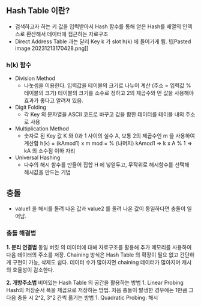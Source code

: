 ## Hash Table 이란?
* 검색하고자 하는 키 값을 입력받아서 Hash 함수를 통해 얻은 Hash를 배열의 인덱스로 환산해서 데이터에 접근하는 자료구조
* Direct Address Table 과는 달리 Key k 가 slot h(k) 에 들어가게 됨.
	![[Pasted image 20231213170428.png]]

### h(k) 함수
* Division Method
	* 나눗셈을 이용한다. 입력값을 테이블의 크기로 나누어 계산 
		(주소 = 입력값 % 테이블의 크기)
		테이블의 크기를 소수로 정하고 2의 제곱수와 먼 값을 사용해야 효과가 좋다고 알려져 있음.
* Digit Folding
	* 각 Key 의 문자열을 ASCII 코드로 바꾸고 값을 합한 데이터를 테이블 내의 주소로 사용
* Multiplication Method
	* 숫자로 된 Key 값 K 와 0과 1 사이의 실수 A, 보통 2의 제곱수인 m 을 사용하여 계산함
		h(k) = (kAmod1) x m
		mod = % (나머지)
		kAmod1 => k x A % 1 => kA 의 소수점 이하 자리
* Universal Hashing
	* 다수의 해시 함수를 만들어 집합 H 에 넣얻두고, 무작위로 해시함수를 선택해 해시값을 만드는 기법


## 충돌

* value1 을 해시를 돌려 나온 값과 value2 를 돌려 나온 값이 동일하다면 충돌이 일어남.

### 충돌 해결법

**1. 분리 연결법**
	동일 버킷 의 데이터에 대해 자료구조를 활용해 추가 메모리를 사용하여 다음 데이터의 주소를 저장.
	Chaining 방식은 Hash Table 의 확장이 필요 없고 간단하게 구현이 가능, 삭제도 쉽다.
	데이터 수가 많아지면 chaining 데이터가 많아지며 캐시의 효율성이 감소한다.

**2. 개방주소법**
	비어있는 Hash Table 의 공간을 활용하는 방법 
	1. Linear Probing 
		Hash의 저장순서 폭을 제곱으로 저장하는 방법.
			처음 충돌이 발생한 경우에는 1만큼 그 다음 충돌 시 2^2, 3^2 칸씩 옮기는 방법
	1. Quadratic Probing: 해시
